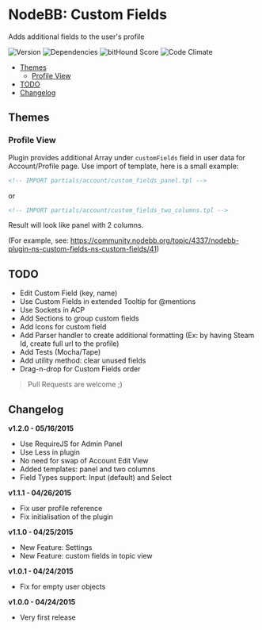 # NodeBB: Custom Fields

Adds additional fields to the user's profile

![Version](https://img.shields.io/npm/v/nodebb-plugin-ns-custom-fields.svg)
![Dependencies](https://david-dm.org/NicolasSiver/nodebb-plugin-ns-custom-fields.svg)
![bitHound Score](https://www.bithound.io/github/NicolasSiver/nodebb-plugin-ns-custom-fields/badges/score.svg)
![Code Climate](https://img.shields.io/codeclimate/github/NicolasSiver/nodebb-plugin-ns-custom-fields.svg)

<!-- START doctoc generated TOC please keep comment here to allow auto update -->
<!-- DON'T EDIT THIS SECTION, INSTEAD RE-RUN doctoc TO UPDATE -->
 

- [Themes](#themes)
  - [Profile View](#profile-view)
- [TODO](#todo)
- [Changelog](#changelog)

<!-- END doctoc generated TOC please keep comment here to allow auto update -->

## Themes

### Profile View

Plugin provides additional Array under `customFields` field in user data for Account/Profile page.
Use import of template, here is a small example:

```html
<!-- IMPORT partials/account/custom_fields_panel.tpl -->
```

or

```html
<!-- IMPORT partials/account/custom_fields_two_columns.tpl -->
```

Result will look like panel with 2 columns.

(For example, see: https://community.nodebb.org/topic/4337/nodebb-plugin-ns-custom-fields-ns-custom-fields/41)

## TODO

- Edit Custom Field (key, name)
- Use Custom Fields in extended Tooltip for @mentions
- Use Sockets in ACP
- Add Sections to group custom fields
- Add Icons for custom field
- Add Parser handler to create additional formatting (Ex: by having Steam Id, create full url to the profile)
- Add Tests (Mocha/Tape)
- Add utility method: clear unused fields
- Drag-n-drop for Custom Fields order

> Pull Requests are welcome ;)

## Changelog

**v1.2.0 - 05/16/2015**

- Use RequireJS for Admin Panel
- Use Less in plugin
- No need for swap of Account Edit View
- Added templates: panel and two columns
- Field Types support: Input (default) and Select

**v1.1.1 - 04/26/2015**

- Fix user profile reference 
- Fix initialisation of the plugin

**v1.1.0 - 04/25/2015**

- New Feature: Settings
- New Feature: custom fields in topic view

**v1.0.1 - 04/24/2015**

- Fix for empty user objects

**v1.0.0 - 04/24/2015**

- Very first release
